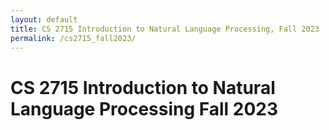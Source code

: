 ```yaml
---
layout: default
title: CS 2715 Introduction to Natural Language Processing, Fall 2023
permalink: /cs2715_fall2023/
---
```


# CS 2715 Introduction to Natural Language Processing Fall 2023
